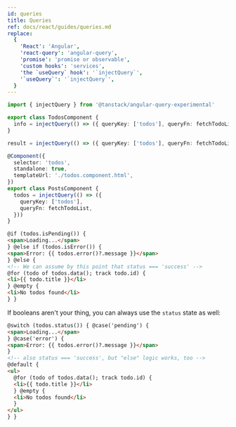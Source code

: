 ```yaml
---
id: queries
title: Queries
ref: docs/react/guides/queries.md
replace:
  {
    'React': 'Angular',
    'react-query': 'angular-query',
    'promise': 'promise or observable',
    'custom hooks': 'services',
    'the `useQuery` hook': '`injectQuery`',
    '`useQuery`': '`injectQuery`',
  }
---
```


[//]: # 'Example'

```ts
import { injectQuery } from '@tanstack/angular-query-experimental'

export class TodosComponent {
  info = injectQuery(() => ({ queryKey: ['todos'], queryFn: fetchTodoList }))
}
```

[//]: # 'Example'
[//]: # 'Example2'

```ts
result = injectQuery(() => ({ queryKey: ['todos'], queryFn: fetchTodoList }))
```

[//]: # 'Example2'
[//]: # 'Example3'

```ts
@Component({
  selector: 'todos',
  standalone: true,
  templateUrl: './todos.component.html',
})
export class PostsComponent {
  todos = injectQuery(() => ({
    queryKey: ['todos'],
    queryFn: fetchTodoList,
  }))
}
```

```html
@if (todos.isPending()) {
<span>Loading...</span>
} @else if (todos.isError()) {
<span>Error: {{ todos.error()?.message }}</span>
} @else {
<!-- We can assume by this point that status === 'success' -->
@for (todo of todos.data(); track todo.id) {
<li>{{ todo.title }}</li>
} @empty {
<li>No todos found</li>
} }
```

[//]: # 'Example3'

If booleans aren't your thing, you can always use the `status` state as well:

[//]: # 'Example4'

```html
@switch (todos.status()) { @case('pending') {
<span>Loading...</span>
} @case('error') {
<span>Error: {{ todos.error()?.message }}</span>
}
<!-- also status === 'success', but "else" logic works, too -->
@default {
<ul>
  @for (todo of todos.data(); track todo.id) {
  <li>{{ todo.title }}</li>
  } @empty {
  <li>No todos found</li>
  }
</ul>
} }
```

[//]: # 'Example4'
[//]: # 'Materials'
[//]: # 'Materials'
